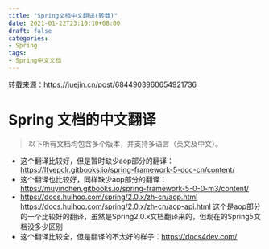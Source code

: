 ```yaml
---
title: "Spring文档中文翻译(转载)"
date: 2021-01-22T23:10:10+08:00
draft: false
categories: 
- Spring
tags:
- Spring中文文档
---
```


转载来源：https://juejin.cn/post/6844903960654921736

# Spring 文档的中文翻译

> 以下所有文档均包含多个版本，并支持多语言（英文及中文）。



- 这个翻译比较好，但是暂时缺少aop部分的翻译：https://lfvepclr.gitbooks.io/spring-framework-5-doc-cn/content/
- 这个翻译也比较好，同样缺少aop部分的翻译：https://muyinchen.gitbooks.io/spring-framework-5-0-0-m3/content/
- https://docs.huihoo.com/spring/2.0.x/zh-cn/aop.html
  https://docs.huihoo.com/spring/2.0.x/zh-cn/aop-api.html
  这个是aop部分的一个比较好的翻译，虽然是Spring2.0.x文档翻译来的，但现在的Spring5文档没多少区别
- 这个翻译比较全，但是翻译的不太好的样子：https://docs4dev.com/